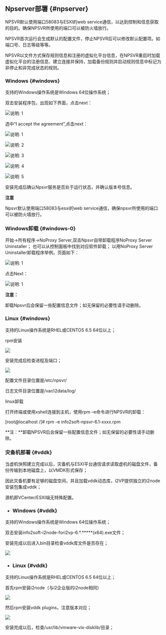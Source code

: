 ## Npserver部署 {#npserver}

NPSVR默认使用端口58083与ESXI的web service通信，以达到控制和信息获取的目的。确保NPSVR所使用的端口可以被防火墙放行。

NPSVR首次运行会生成默认的配置文件，停止NPSVR后可以修改默认配置项。如端口号、日志等级等等。

NPSVR以文件方式保存规则信息和注册的虚拟化平台信息，在NPSVR重启时加载虚拟化平台的注册信息、建立连接并保持，加载备份规则并启动规则信息中标记为非停止和非完成状态的规则。

### Windows {#windows}

支持的Windows操作系统是Windows 64位操作系统；

双击安装程序包，出现如下界面，点击next：

![说明: 1](/assets/V6.035037.png)

选中“I accept the agreement”,点击next：

![说明: 1](/assets/V6.035076.png)

![说明: 2](/assets/V6.035079.png)

![说明: 3](/assets/V6.035080.png)

![说明: 4](/assets/V6.035082.png)

![说明: 5](/assets/V6.035085.png)

安装完成后确认Npsvr服务是否处于运行状态，并确认版本号信息。

**注意**

Npsvr默认使用端口58083与esxi的web service通信，确保npsvr所使用的端口可以被防火墙放行。

### Windows卸载 {#windows-0}

开始-&gt;所有程序-&gt;NoProxy Server,双击Npsvr自带卸载程序NoProxy Server Uninstaller；
也可以从控制面板中找到对应软件卸载；
以用NoProxy Server Uninstaller卸载程序举例，页面如下：

![说明: 1](/assets/V6.035317.png)

点击Next：

![说明: 1](/assets/V6.035327.png)

**注意：**

卸载Npsvr后会保留一些配置信息文件；如无保留的必要性请手动删除。

### Linux {#windows}

支持的Linux操作系统是RHEL或CENTOS 6.5 64位以上；

rpm安装

![](/assets/V6.140835.png)

安装完成后检查进程及端口；

![](/assets/V6.140851.png)

配置文件目录位置是/etc/npsvr/

日志文件目录位置是/var/i2data/log/

linux卸载

打开终端或使用xshell连接到主机，使用rpm –e命令进行NPSVR的卸载：

\[root@localhost /\]\# rpm -e info2soft-npsvr-6.1-xxxx.rpm

**注：**卸载NPSVR后会保留一些配置信息文件；如无保留的必要性请手动删除。

### 灾备机部署 {#vddk}

当虚机快照建立完成以后，灾备机与ESXI平台通信请求读取虚机的磁盘文件，备份传输到本地磁盘上，以VMDK形式保存；

因此灾备机要有足够的磁盘空间，并且加载vddk动态库，i2VP提供独立的i2node安装包集成vddk；

源机即VCenter/ESXI端无特殊配置。

* ### Windows {#vddk}

支持的Windows操作系统是Windows 64位操作系统；

双击安装info2soft-i2node-fori2vp-6.\*.\*\*\*\*\*\(x64\).exe文件；

安装完成以后进入bin目录检查vddk库文件是否存在；

![](/assets/V6.141167.png)

* ### Linux {#vddk}

支持的Linux操作系统是RHEL或CENTOS 6.5 64位以上；

首先rpm安装i2node（与i2企业版的i2node相同）

![](/assets/V6.141242.png)

然后rpm安装vddk plugins，注意版本对应；

![](/assets/V6.141272.png)

安装完成以后，检查/usr/lib/vmware-vix-disklib/目录；

